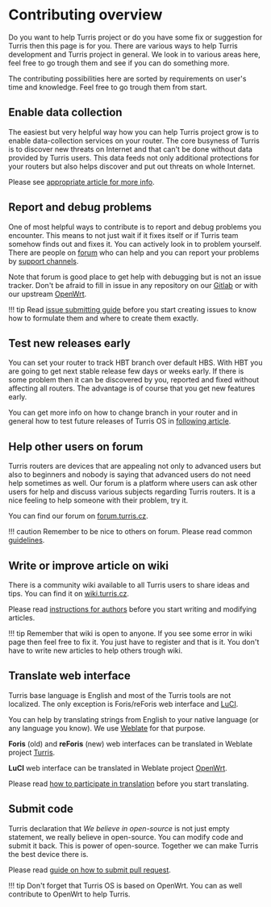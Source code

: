 # Contributing overview
Do you want to help Turris project or do you have some fix or suggestion for
Turris then this page is for you. There are various ways to help Turris
development and Turris project in general. We look in to various areas here, feel
free to go trough them and see if you can do something more.

The contributing possibilities here are sorted by requirements on user's time and
knowledge. Feel free to go trough them from start.

## Enable data collection
The easiest but very helpful way how you can help Turris project grow is to enable
data-collection services on your router. The core busyness of Turris is to
discover new threats on Internet and that can't be done without data provided by
Turris users. This data feeds not only additional protections for your routers but
also helps discover and put out threats on whole Internet.

Please see [appropriate article for more info](../../basics/collect.md).

## Report and debug problems
One of most helpful ways to contribute is to report and debug problems you
encounter. This means to not just wait if it fixes itself or if Turris team
somehow finds out and fixes it. You can actively look in to problem yourself.
There are people on [forum](https://forum.turris.cz) who can help and you can
report your problems by [support channels](../../basics/support.md).

Note that forum is good place to get help with debugging but is not an issue
tracker. Don't be afraid to fill in issue in any repository on our
[Gitlab](https://gitlab.nic.cz/turris) or with our upstream
[OpenWrt](https://openwrt.org/bugs).

!!! tip
    Read [issue submitting guide](issues.md) before you start creating issues to
    know how to formulate them and where to create them exactly.

## Test new releases early
You can set your router to track HBT branch over default HBS. With HBT you are
going to get next stable release few days or weeks early. If there is some problem
then it can be discovered by you, reported and fixed without affecting all
routers. The advantage is of course that you get new features early.

You can get more info on how to change branch in your router and in general how
to test future releases of Turris OS in [following article](../testing.md).

## Help other users on forum
Turris routers are devices that are appealing not only to advanced users but also
to beginners and nobody is saying that advanced users do not need help sometimes
as well. Our forum is a platform where users can ask other users for help and
discuss various subjects regarding Turris routers. It is a nice feeling to help
someone with their problem, try it.

You can find our forum on [forum.turris.cz](https://forum.turris.cz).

!!! caution
    Remember to be nice to others on forum. Please read common
    [guidelines](https://forum.turris.cz/faq).

## Write or improve article on wiki
There is a community wiki available to all Turris users to share ideas and tips.
You can find it on [wiki.turris.cz](https://wiki.turris.cz/doc/en/start).

Please read [instructions for
authors](https://wiki.turris.cz/doc/en/public/instructions) before you start
writing and modifying articles.

!!! tip
    Remember that wiki is open to anyone. If you see some error in wiki page then
    feel free to fix it. You just have to register and that is it. You don't have
    to write new articles to help others trough wiki.

## Translate web interface
Turris base language is English and most of the Turris tools are not localized.
The only exception is Foris/reForis web interface and [LuCI](../../basics/luci/luci.md).

You can help by translating strings from English to your native language (or any
language you know). We use [Weblate](https://weblate.org/) for that purpose.

__Foris__ (old) and __reForis__ (new) web interfaces can be translated in Weblate project
[Turris](https://hosted.weblate.org/projects/turris/).

__LuCI__ web interface can be translated in Weblate project
[OpenWrt](https://hosted.weblate.org/projects/openwrt/).

Please read [how to participate in translation](translation.md) before you start translating.

## Submit code
Turris declaration that _We believe in open-source_ is not just empty statement,
we really believe in open-source. You can modify code and submit it back. This is
power of open-source. Together we can make Turris the best device there is.

Please read [guide on how to submit pull request](pull_request.md).

!!! tip
    Don't forget that Turris OS is based on OpenWrt. You can as well contribute to
    OpenWrt to help Turris.

